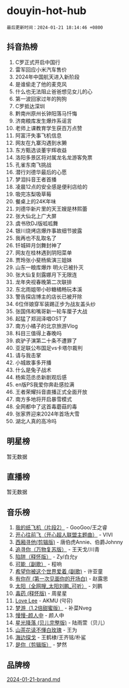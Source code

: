 # douyin-hot-hub

`最后更新时间：2024-01-21 18:14:46 +0800`

## 抖音热榜

1. C罗正式开启中国行
1. 雷军回应小米汽车售价
1. 2024年中国航天进入新阶段
1. 是谁偷走了他的麦克风
1. 什么也无法阻止爸爸想见女儿的心
1. 第一波回家过年的狗狗
1. C罗抵达深圳
1. 黔南州原州长钟阳落马忏悔
1. 济南粮库发生爆炸系谣言
1. 老师上课教育学生获百万点赞
1. 阿富汗失事飞机信息
1. 网友在九寨沟遇到水獭
1. 东方甄选谈董宇辉收益
1. 洛阳多景区将对属龙名龙游客免票
1. 孔雀东南飞挑战
1. 潜行刘德华最后的心愿
1. 梦泪抖音王者首播
1. 凌晨12点的安全感是便利店给的
1. 吸完冻梨吸草莓
1. 餐桌上的24K年味
1. 刘德华新片里的天王嫂是林熙蕾
1. 张大仙北上广大屏
1. 虞书欣DJ版呱呱舞
1. 银川烧烤店爆炸事故细节披露
1. 我再也不乱取名了
1. 钎城碎月剑舞封神了
1. 网友在桂林遇到阴阳菜单
1. 贾玲张小斐杨紫演三姐妹
1. 山东一粮库爆炸 明火已被扑灭
1. 张大仙复刻露娜月下无限连
1. 龙年央视春晚第二次联排
1. 东北雨姐带小砂糖橘畅玩本溪
1. 警告探店博主的店长已被开除
1. 6位伴娘穿军装踢正步为战友盖头纱
1. 张国伟和嘴哥新一轮车厘子大战
1. 起猛了郑润泽唱OST了
1. 南方小橘子的北京旅游Vlog
1. 科目三值得上春晚吗
1. 疯驴子演第二十条不遭罪了
1. 亚足联公布国足vs卡塔尔裁判
1. 请与我击掌
1. 小城故事多开播
1. 什么是兔子战术
1. 杨紫范丞丞新剧观后感
1. en版PS我爱你奔赴感拉满
1. 王者荣耀抖音直播正式全面开放
1. 南方多地将开启暴雪模式
1. 全网都中了这首毒蘑菇的毒
1. 张家界迎来2024年首场大雪
1. 湖北人真的高冷吗

## 明星榜

暂无数据

## 直播榜

暂无数据

## 音乐榜

1. [我的纸飞机（片段2）](https://sf86-cdn-tos.douyinstatic.com/obj/tos-cn-ve-2774/oM2ZrKcg2CD5AeRB2gkeXOFB1IxAGJdZPazYHf) - GooGoo/王之睿
1. [开心往前飞（开心超人联盟主题曲）](https://sf3-cdn-tos.douyinstatic.com/obj/tos-cn-ve-2774/9d8fb7c82cf1421fb93a9fe925275e0a) - VIVI
1. [西厢寻他(剪辑版)](https://sf86-cdn-tos.douyinstatic.com/obj/tos-cn-ve-2774/oUsAVfAQKlRNxEv5qxvIB8o5qmIWUcXbzJKJhw) - 唐伯虎Annie、伯爵Johnny
1. [追寻你（万物复苏版）](https://sf86-cdn-tos.douyinstatic.com/obj/tos-cn-ve-2774/oYeAZJsbjIDit9APmBg8u6uDUQnHmoCf3gbo74) - 王天戈/川青
1. [陷阱（释怀版）](https://sf86-cdn-tos.douyinstatic.com/obj/tos-cn-ve-2774/oE8C21LeZrzKLDFfQYgMzx4GAIHageG5IzayY7) - Zy/白允y
1. [可能（副歌）](https://sf86-cdn-tos.douyinstatic.com/obj/tos-cn-ve-2774/cde1731888894259b333569393c2fb51) - 程响
1. [希望你被这个世界爱着 (副歌)](https://sf3-cdn-tos.douyinstatic.com/obj/tos-cn-ve-2774/oUHCmWQfZlE3QQBKBeD8rCFLpJzPgCpImhsxMt) - 许亚童
1. [有你在 (第一次见面你的开场白)](https://sf86-cdn-tos.douyinstatic.com/obj/tos-cn-ve-2774/oAthrQ3ClJBfI57uBoFEgNDYtNCZ0TSYQQfxQ0) - 赵露思
1. [太阳（全网搜_太阳刘鹏_可听）](https://sf3-cdn-tos.douyinstatic.com/obj/tos-cn-ve-2774/ogWbyIQnlBFImVbeDocRdCIYtBHlbJXgfZMvgz) - 刘鹏
1. [毒药 (释怀版)](https://sf86-cdn-tos.douyinstatic.com/obj/tos-cn-ve-2774/oYILMEAzspdZBIzy4frJNB8ZHPHWAhiwowd4Ad) - 周星星
1. [Love Lee](https://sf86-cdn-tos.douyinstatic.com/obj/tos-cn-ve-2774/o05GbkJGbCBTdDnMtB0fwOYgkeZp23vrWQDQBS) - AKMU (악뮤)
1. [梦游（1.2倍甜蜜版）](https://sf86-cdn-tos.douyinstatic.com/obj/tos-cn-ve-2774/o4gyAUm8hwufoEABmwVIiQtHsFuGzAEEWtNMzo) - 补菜Nveg
1. [慢慢-颜人中](https://sf6-cdn-tos.douyinstatic.com/obj/tos-cn-ve-2774/ocjHNfBXdBxQNC8ZGAeoLMFTUgtBg8bkExunDC) - 颜人中
1. [星光降落 (贝儿完整版)](https://sf86-cdn-tos.douyinstatic.com/obj/tos-cn-ve-2774/okwB9hAwyAtsFFkFBzAX1hOOfQuIoMNs0W2Mwr) - 陆雨萱（贝儿）
1. [山茶花读不懂白玫瑰](https://sf86-cdn-tos.douyinstatic.com/obj/tos-cn-ve-2774/osfn8B7DktrRHEPJgPCfDbw7QDQEkwC16BxZg9) - 王为
1. [海边探戈](https://sf86-cdn-tos.douyinstatic.com/obj/tos-cn-ve-2774/os9gE0VQCGqt6VQkZDyBBYvfSDY0QFe3vVmubn) - 王鹤棣/王齐铭/朴鲨
1. [是你（剪辑版）](https://sf3-cdn-tos.douyinstatic.com/obj/tos-cn-ve-2774/46019dae783c4c969944217fe1cfafc4) - 梦然

## 品牌榜

[2024-01-21-brand.md](2024-01-21-brand.md)
